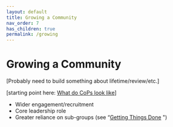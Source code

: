 ```yaml
---
layout: default
title: Growing a Community
nav_order: 7
has_children: true
permalink: /growing
---
```

# Growing a Community

[Probably need to build something about lifetime/review/etc.]

[starting point here: [What do CoPs look like](https://redgate365.sharepoint.com/:p:/r/sites/ProductDivisionShare/_layouts/15/Doc.aspx?sourcedoc=%7Bf9dbc381-5468-4e2c-8639-3f98e8f9ab3d%7D&action=edit&uid=%7BF9DBC381-5468-4E2C-8639-3F98E8F9AB3D%7D&ListItemId=13210&ListId=%7B00FEFBDD-1B80-4D5A-B71B-D6D9AB7B343F%7D&odsp=1&env=prod)]

* Wider engagement/recruitment
* Core leadership role
* Greater reliance on sub-groups (see “[Getting Things Done](getting-things-done) ")
